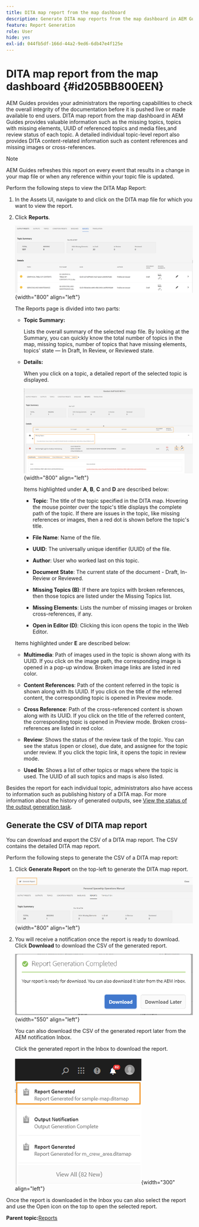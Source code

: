```yaml
---
title: DITA map report from the map dashboard
description: Generate DITA map reports from the map dashboard in AEM Guides. Learn how to generate the CSV of a DITA map report.
feature: Report Generation
role: User
hide: yes
exl-id: 044fb5df-166d-44a2-9ed6-6db47e4f125e
---
```

# DITA map report from the map dashboard {#id205BB800EEN}

AEM Guides provides your administrators the reporting capabilities to check the overall integrity of the documentation before it is pushed live or made available to end users. DITA map report from the map dashboard in AEM Guides provides valuable information such as the missing topics, topics with missing elements, UUID of referenced topics and media files,and review status of each topic. A detailed individual topic-level report also provides DITA content-related information such as content references and missing images or cross-references.

>[!NOTE]
>
> AEM Guides refreshes this report on every event that results in a change in your map file or when any reference within your topic file is updated.

Perform the following steps to view the DITA Map Report:

1.  In the Assets UI, navigate to and click on the DITA map file for which you want to view the report.

1.  Click **Reports**.

    ![](images/reports-page-uuid.png){width="800" align="left"}

    The Reports page is divided into two parts:

    -   **Topic Summary:**

        Lists the overall summary of the selected map file. By looking at the Summary, you can quickly know the total number of topics in the map, missing topics, number of topics that have missing elements, topics' state — In Draft, In Review, or Reviewed state.

    -   **Details:**

        When you click on a topic, a detailed report of the selected topic is displayed.

        ![](images/detailed-report-uuid.png){width="800" align="left"}

        Items highlighted under **A**, **B**, **C** and **D** are described below:

        - **Topic**: The title of the topic specified in the DITA map. Hovering the mouse pointer over the topic's title displays the complete path of the topic. If there are issues in the topic, like missing references or images, then a red dot is shown before the topic's title.

        - **File Name**: Name of the file.

        - **UUID**: The universally unique identifier \(UUID\) of the file.

        - **Author**: User who worked last on this topic.

        - **Document State**: The current state of the document - Draft, In-Review or Reviewed.

        - **Missing Topics \(B\)**: If there are topics with broken references, then those topics are listed under the Missing Topics list.

        - **Missing Elements**: Lists the number of missing images or broken cross-references, if any.

        - **Open in Editor \(D\)**: Clicking this icon opens the topic in the Web Editor.


    Items highlighted under **E** are described below:

    - **Multimedia**: Path of images used in the topic is shown along with its UUID. If you click on the image path, the corresponding image is opened in a pop-up window. Broken image links are listed in red color.

    - **Content References**: Path of the content referred in the topic is shown along with its UUID. If you click on the title of the referred content, the corresponding topic is opened in Preview mode.

    - **Cross Reference**: Path of the cross-referenced content is shown along with its UUID. If you click on the title of the referred content, the corresponding topic is opened in Preview mode. Broken cross-references are listed in red color.

    - **Review**: Shows the status of the review task of the topic. You can see the status \(open or close\), due date, and assignee for the topic under review. If you click the topic link, it opens the topic in review mode.

    - **Used In**: Shows a list of other topics or maps where the topic is used. The UUID of all such topics and maps is also listed.

Besides the report for each individual topic, administrators also have access to information such as publishing history of a DITA map. For more information about the history of generated outputs, see [View the status of the output generation task](generate-output-for-a-dita-map.md#viewing_output_history).

## Generate the CSV of DITA map report 

You can download and export the CSV of a DITA map report. The CSV contains the detailed DITA map report.

Perform the following steps to generate the CSV of a DITA map report:

1.  Click **Generate Report** on the top-left to generate the DITA map report.
    
    ![](images/generate-DITA-map-report.png){width="800" align="left"}

1.  You will receive a notification once the report is ready to download. Click **Download** to download the CSV of the generated report.

    ![](images/download-report-dialog.png){width="550" align="left"}


    You can also download the CSV of the generated report later from the AEM notification Inbox.

    Click the generated report in the Inbox to download the report.

    ![](images/report-inbox--notification.png){width="300" align="left"}

Once the report is downloaded in the Inbox you can also select the report and use the Open icon on the top to open the selected report.

**Parent topic:**[Reports](reports-intro.md)
